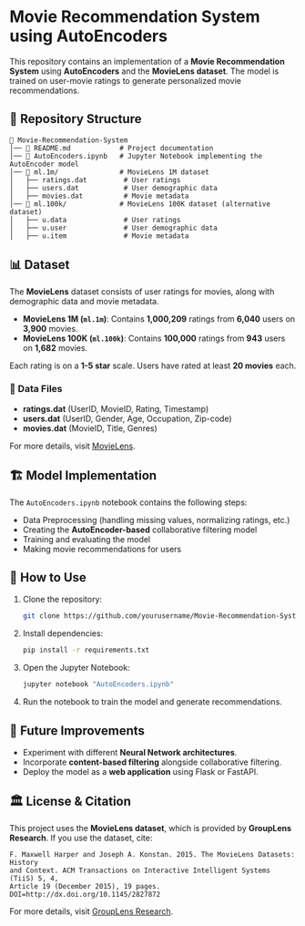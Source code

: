 # Movie Recommendation System using AutoEncoders

This repository contains an implementation of a **Movie Recommendation System** using **AutoEncoders** and the **MovieLens dataset**. The model is trained on user-movie ratings to generate personalized movie recommendations.

## 📂 Repository Structure

```
📁 Movie-Recommendation-System
│── 📄 README.md            # Project documentation
│── 📄 AutoEncoders.ipynb   # Jupyter Notebook implementing the AutoEncoder model
│── 📄 ml.1m/               # MovieLens 1M dataset
│   ├── ratings.dat         # User ratings
│   ├── users.dat           # User demographic data
│   ├── movies.dat          # Movie metadata
│── 📄 ml.100k/             # MovieLens 100K dataset (alternative dataset)
│   ├── u.data              # User ratings
│   ├── u.user              # User demographic data
│   ├── u.item              # Movie metadata
```

## 📊 Dataset

The **MovieLens** dataset consists of user ratings for movies, along with demographic data and movie metadata.

- **MovieLens 1M (`ml.1m`)**: Contains **1,000,209** ratings from **6,040** users on **3,900** movies.
- **MovieLens 100K (`ml.100k`)**: Contains **100,000** ratings from **943** users on **1,682** movies.

Each rating is on a **1-5 star** scale. Users have rated at least **20 movies** each.

### 📜 Data Files
- **ratings.dat** (UserID, MovieID, Rating, Timestamp)
- **users.dat** (UserID, Gender, Age, Occupation, Zip-code)
- **movies.dat** (MovieID, Title, Genres)

For more details, visit [MovieLens](https://grouplens.org/datasets/movielens/).

## 🏗 Model Implementation

The `AutoEncoders.ipynb` notebook contains the following steps:

- Data Preprocessing (handling missing values, normalizing ratings, etc.)
- Creating the **AutoEncoder-based** collaborative filtering model
- Training and evaluating the model
- Making movie recommendations for users

## 🔧 How to Use

1. Clone the repository:
   ```bash
   git clone https://github.com/yourusername/Movie-Recommendation-System.git
   ```
2. Install dependencies:
   ```bash
   pip install -r requirements.txt
   ```
3. Open the Jupyter Notebook:
   ```bash
   jupyter notebook "AutoEncoders.ipynb"
   ```
4. Run the notebook to train the model and generate recommendations.

## 📌 Future Improvements

- Experiment with different **Neural Network architectures**.
- Incorporate **content-based filtering** alongside collaborative filtering.
- Deploy the model as a **web application** using Flask or FastAPI.

## 🏛 License & Citation

This project uses the **MovieLens dataset**, which is provided by **GroupLens Research**. If you use the dataset, cite:

```
F. Maxwell Harper and Joseph A. Konstan. 2015. The MovieLens Datasets: History
and Context. ACM Transactions on Interactive Intelligent Systems (TiiS) 5, 4,
Article 19 (December 2015), 19 pages. DOI=http://dx.doi.org/10.1145/2827872
```

For more details, visit [GroupLens Research](https://www.grouplens.org/).
